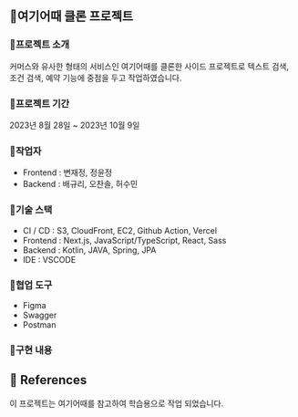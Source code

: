 ## 🏨여기어때 클론 프로젝트

### 🎯프로젝트 소개

커머스와 유사한 형태의 서비스인 여기어때를 클론한 사이드 프로젝트로
텍스트 검색, 조건 검색, 예약 기능에 중점을 두고 작업하였습니다.


### 🎯프로젝트 기간  

2023년 8월 28일 ~ 2023년 10월 9일

### 🎯작업자

-   Frontend : 변재정, 정윤정
-   Backend : 배규리, 오찬솔, 허수민

### 🎯기술 스택

-   CI / CD : S3, CloudFront, EC2, Github Action, Vercel
-   Frontend : Next.js, JavaScript/TypeScript, React, Sass
-   Backend : Kotlin, JAVA, Spring, JPA
-   IDE : VSCODE

### 🎯협업 도구

-   Figma
-   Swagger
-   Postman

### 🎯구현 내용

## 🎯 References

이 프로젝트는 여기어때를 참고하여 학습용으로 작업 되었습니다.

<!-- 이 프로젝트에서 사용된 모든 이미지는  (수정)에서 가져왔습니다. -->
